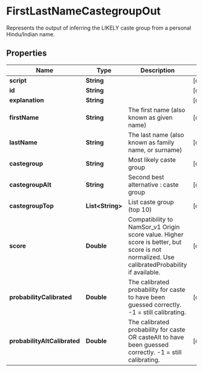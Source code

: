 

# FirstLastNameCastegroupOut

Represents the output of inferring the LIKELY caste group from a personal Hindu/Indian name.

## Properties

| Name | Type | Description | Notes |
|------------ | ------------- | ------------- | -------------|
|**script** | **String** |  |  [optional] |
|**id** | **String** |  |  [optional] |
|**explanation** | **String** |  |  [optional] |
|**firstName** | **String** | The first name (also known as given name) |  [optional] |
|**lastName** | **String** | The last name (also known as family name, or surname) |  [optional] |
|**castegroup** | **String** | Most likely caste group |  [optional] |
|**castegroupAlt** | **String** | Second best alternative : caste group  |  [optional] |
|**castegroupTop** | **List&lt;String&gt;** | List caste group (top 10) |  [optional] |
|**score** | **Double** | Compatibility to NamSor_v1 Origin score value. Higher score is better, but score is not normalized. Use calibratedProbability if available.  |  [optional] |
|**probabilityCalibrated** | **Double** | The calibrated probability for caste to have been guessed correctly. -1 &#x3D; still calibrating.  |  [optional] |
|**probabilityAltCalibrated** | **Double** | The calibrated probability for caste OR casteAlt to have been guessed correctly. -1 &#x3D; still calibrating.  |  [optional] |



